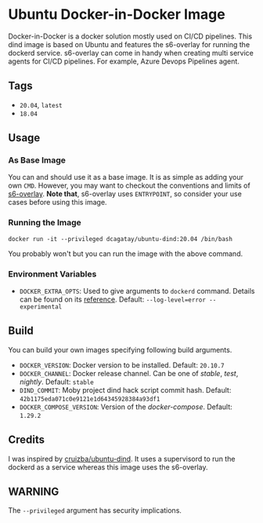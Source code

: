 # Ubuntu Docker-in-Docker Image

Docker-in-Docker is a docker solution mostly used on CI/CD pipelines. This dind image is based on Ubuntu and features the s6-overlay for running the dockerd service. s6-overlay can come in handy when creating multi service agents for CI/CD pipelines. For example, Azure Devops Pipelines agent.

## Tags

- `20.04`, `latest`
- `18.04`

## Usage

### As Base Image

You can and should use it as a base image. It is as simple as adding your own `CMD`. However, you may want to checkout the conventions and limits of [s6-overlay](https://github.com/just-containers/s6-overlay). **Note that**, s6-overlay uses `ENTRYPOINT`, so consider your use cases before using this image.

### Running the Image

```
docker run -it --privileged dcagatay/ubuntu-dind:20.04 /bin/bash
```

You probably won't but you can run the image with the above command.

### Environment Variables

- `DOCKER_EXTRA_OPTS`: Used to give arguments to `dockerd` command. Details can be found on its [reference](https://docs.docker.com/engine/reference/commandline/dockerd/). Default: `--log-level=error --experimental`

## Build

You can build your own images specifying following build arguments.

- `DOCKER_VERSION`: Docker version to be installed. Default: `20.10.7`
- `DOCKER_CHANNEL`: Docker release channel. Can be one of _stable_, _test_, _nightly_. Default: `stable`
- `DIND_COMMIT`: Moby project dind hack script commit hash. Default: `42b1175eda071c0e9121e1d64345928384a93df1`
- `DOCKER_COMPOSE_VERSION`: Version of the _docker-compose_. Default: `1.29.2`

## Credits

I was inspired by [cruizba/ubuntu-dind](https://github.com/cruizba/ubuntu-dind.git). It uses a supervisord to run the dockerd as a service whereas this image uses the s6-overlay.

## WARNING

The `--privileged` argument has security implications.
